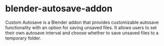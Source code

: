 # blender-autosave-addon
Custom Autosave is a Blender addon that provides customizable autosave functionality with an option for saving unsaved files. It allows users to set their own autosave interval and choose whether to save unsaved files to a temporary folder.
